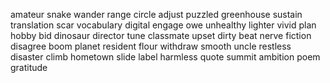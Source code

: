 amateur
snake
wander
range
circle
adjust
puzzled
greenhouse
sustain
translation
scar
vocabulary
digital
engage
owe
unhealthy
lighter
vivid
plan
hobby
bid
dinosaur
director
tune
classmate
upset
dirty
beat
nerve
fiction
disagree
boom
planet
resident
flour
withdraw
smooth
uncle
restless
disaster
climb
hometown
slide
label
harmless
quote
summit
ambition
poem
gratitude

